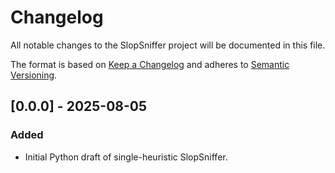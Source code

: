 # Changelog

All notable changes to the SlopSniffer project will be documented in this file.

The format is based on [Keep a Changelog](https://keepachangelog.com/en/1.1.0/) and adheres to [Semantic Versioning](https://semver.org/).

## [0.0.0] - 2025-08-05
### Added
- Initial Python draft of single-heuristic SlopSniffer.